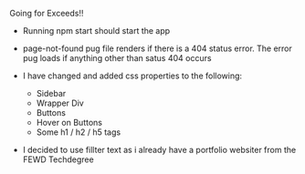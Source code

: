Going for Exceeds!!

- Running npm start should start the app

- page-not-found pug file renders if there is a 404 status error. The error pug loads if anything other than satus 404 occurs

- I have changed and added css properties to the following:
    - Sidebar
    - Wrapper Div
    - Buttons
    - Hover on Buttons
    - Some h1 / h2 / h5 tags

- I decided to use fillter text as i already have a portfolio websiter from the FEWD Techdegree
